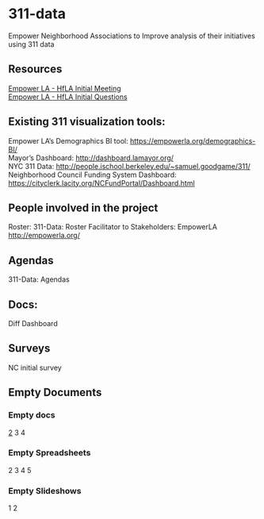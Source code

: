 # 311-data
Empower Neighborhood Associations to Improve analysis of their initiatives using 311 data

## Resources

<a href="https://docs.google.com/document/d/19jrYWjq_FfQbuqTfnwJFruWEo9pPF0R0qh4njDZsuzM">Empower LA - HfLA Initial Meeting</a>
</br>
<a href="https://docs.google.com/document/d/14WRgY_vjqG0FFLUPrB3Z4iARfm7cAsN3w0gjqdtoyjw/">Empower LA - HfLA Initial Questions</a>

## Existing 311 visualization tools:
Empower LA’s Demographics BI tool: https://empowerla.org/demographics-BI/
</br>
Mayor’s Dashboard: http://dashboard.lamayor.org/
</br>
NYC 311 Data: http://people.ischool.berkeley.edu/~samuel.goodgame/311/
</br>
Neighborhood Council Funding System Dashboard: https://cityclerk.lacity.org/NCFundPortal/Dashboard.html

## People involved in the project
Roster: 311-Data: Roster
Facilitator to Stakeholders: EmpowerLA http://empowerla.org/

## Agendas
311-Data:  Agendas

## Docs:
Diff Dashboard

## Surveys
NC initial survey

## Empty Documents

### Empty docs
<a href="https://docs.google.com/document/d/1_x34EPUycr6qN9FvDxc82Kx32AEapYjO4IRQqMgH2Vs/">2</a> 3 4

### Empty Spreadsheets
2 3 4 5

### Empty Slideshows
1 2 
